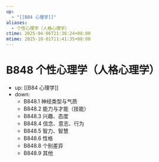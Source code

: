 ```yaml
---
up:
  - "[[B84 心理学]]"
aliases:
  - 个性心理学（人格心理学）
ctime: 2025-04-06T21:36:24+08:00
mtime: 2025-10-01T11:41:35+08:00
---
```


# B848 个性心理学（人格心理学）

- up: [[B84 心理学]]
- down:	
	- B848.1 神经类型与气质
	- B848.2 能力与才能（技能）
	- B848.3 兴趣、态度
	- B848.4 信念、意志、行为
	- B848.5 智力、智慧
	- B848.6 性格
	- B848.8 个别差异
	- B848.9 其他
	
